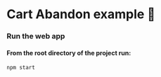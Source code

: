 # Cart Abandon example 🛒

### Run the web app

#### From the root directory of the project run:

```npm start```

